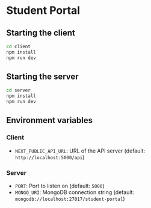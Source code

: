 # Student Portal

## Starting the client

```bash
cd client
npm install
npm run dev
```

## Starting the server

```bash
cd server
npm install
npm run dev
```

## Environment variables

### Client

- `NEXT_PUBLIC_API_URL`: URL of the API server (default: `http://localhost:5000/api`)

### Server

- `PORT`: Port to listen on (default: `5000`)
- `MONGO_URI`: MongoDB connection string (default: `mongodb://localhost:27017/student-portal`)
